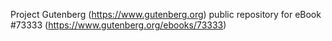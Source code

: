 Project Gutenberg (https://www.gutenberg.org) public repository for eBook #73333 (https://www.gutenberg.org/ebooks/73333)
